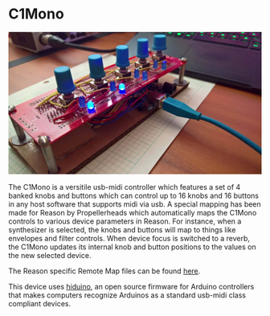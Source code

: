 # C1Mono
![caseless version of the C1Mono](https://github.com/JGuzak/MidiControllers/blob/master/Controllers/C1Mono/proto%20C1%20for%20uno/protoboard_mount_1.jpg)

The C1Mono is a versitile usb-midi controller which features a set of 4 banked knobs and buttons which can control up to 16 knobs and 16 buttons in any host software that supports midi via usb. A special mapping has been made for Reason by Propellerheads which automatically maps the C1Mono controls to various device parameters in Reason. For instance, when a synthesizer is selected, the knobs and buttons will map to things like envelopes and filter controls. When device focus is switched to a reverb, the C1Mono updates its internal knob and button positions to the values on the new selected device.

The Reason specific Remote Map files can be found [here](https://github.com/JGuzak/MidiControllers/tree/master/RemoteMaps/C1Mono).

This device uses [hiduino](https://github.com/ddiakopoulos/hiduino), an open source firmware for Arduino controllers that makes computers recognize Arduinos as a standard usb-midi class compliant devices.